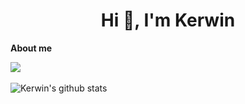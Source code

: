 

<h1 align="center">Hi 👋, I'm Kerwin</h1>

**About me**
<p>
  <img src="https://github-profile-summary-cards.vercel.app/api/cards/profile-details?username=zhuangchong" />
  <br/>
  <br/>
  <img align="center" src="https://github-readme-stats.vercel.app/api?username=zhuangchong&show_icons=true&include_all_commits=true&theme=buefy&hide_border=true" alt="Kerwin's github stats" />
</p>
